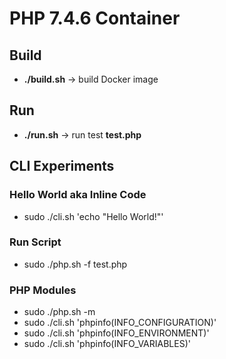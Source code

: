 # PHP 7.4.6 Container

## Build

* **./build.sh** -> build Docker image

## Run

* **./run.sh** -> run test **test.php**

## CLI Experiments

### Hello World aka Inline Code

* sudo ./cli.sh 'echo "Hello World!"'

### Run Script

* sudo ./php.sh -f test.php

### PHP Modules

* sudo ./php.sh -m
* sudo ./cli.sh 'phpinfo(INFO_CONFIGURATION)'
* sudo ./cli.sh 'phpinfo(INFO_ENVIRONMENT)'
* sudo ./cli.sh 'phpinfo(INFO_VARIABLES)'
